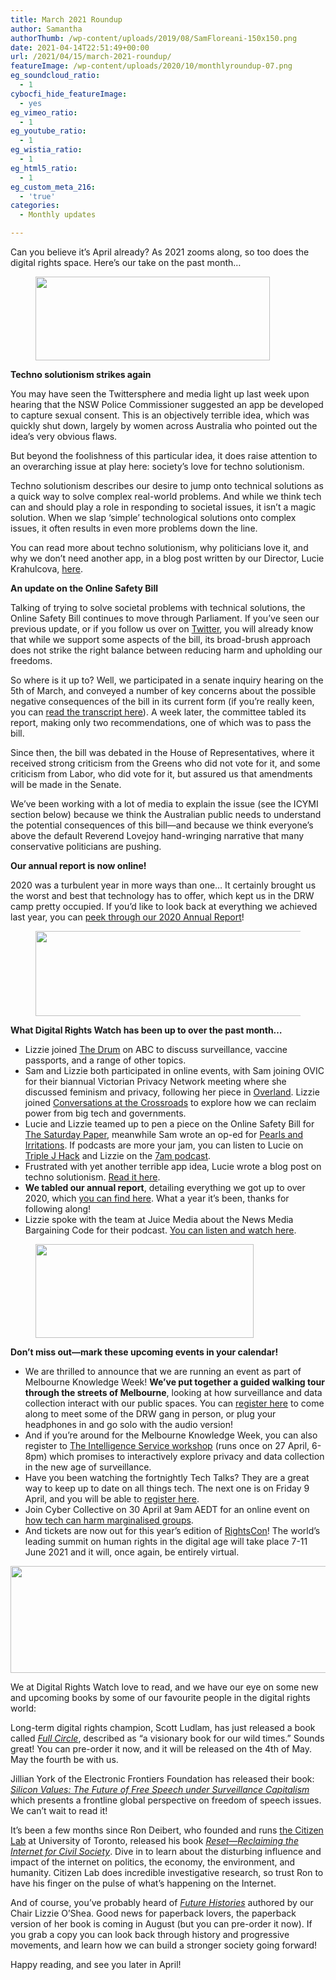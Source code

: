 ```yaml
---
title: March 2021 Roundup
author: Samantha
authorThumb: /wp-content/uploads/2019/08/SamFloreani-150x150.png
date: 2021-04-14T22:51:49+00:00
url: /2021/04/15/march-2021-roundup/
featureImage: /wp-content/uploads/2020/10/monthlyroundup-07.png
eg_soundcloud_ratio:
  - 1
cybocfi_hide_featureImage:
  - yes
eg_vimeo_ratio:
  - 1
eg_youtube_ratio:
  - 1
eg_wistia_ratio:
  - 1
eg_html5_ratio:
  - 1
eg_custom_meta_216:
  - 'true'
categories:
  - Monthly updates

---
```

Can you believe it’s April already? As 2021 zooms along, so too does the digital rights space. Here’s our take on the past month&#8230;

<div class="wp-block-image">
  <figure class="aligncenter size-large is-resized"><img loading="lazy" decoding="async" src="/wp-content/uploads/2020/10/Email_headers_highres-04-1-1024x366.png" alt="" class="wp-image-7494" width="375" height="134" srcset="/wp-content/uploads/2020/10/Email_headers_highres-04-1-1024x366.png 1024w, /wp-content/uploads/2020/10/Email_headers_highres-04-1-300x107.png 300w, /wp-content/uploads/2020/10/Email_headers_highres-04-1-768x275.png 768w, /wp-content/uploads/2020/10/Email_headers_highres-04-1.png 1168w" sizes="(max-width: 375px) 100vw, 375px" /></figure>
</div>

**Techno solutionism strikes again**

You may have seen the Twittersphere and media light up last week upon hearing that the NSW Police Commissioner suggested an app be developed to capture sexual consent. This is an objectively terrible idea, which was quickly shut down, largely by women across Australia who pointed out the idea’s very obvious flaws.

But beyond the foolishness of this particular idea, it does raise attention to an overarching issue at play here: society’s love for techno solutionism.

Techno solutionism describes our desire to jump onto technical solutions as a quick way to solve complex real-world problems. And while we think tech can and should play a role in responding to societal issues, it isn’t a magic solution. When we slap ‘simple’ technological solutions onto complex issues, it often results in even more problems down the line. 

You can read more about techno solutionism, why politicians love it, and why we don’t need another app, in a blog post written by our Director, Lucie Krahulcova, [here][1].

**An update on the Online Safety Bill**

Talking of trying to solve societal problems with technical solutions, the Online Safety Bill continues to move through Parliament. If you’ve seen our previous update, or if you follow us over on [Twitter][2], you will already know that while we support some aspects of the bill, its broad-brush approach does not strike the right balance between reducing harm and upholding our freedoms.

So where is it up to? Well, we participated in a senate inquiry hearing on the 5th of March, and conveyed a number of key concerns about the possible negative consequences of the bill in its current form (if you’re really keen, you can [read the transcript here][3]). A week later, the committee tabled its report, making only two recommendations, one of which was to pass the bill.

Since then, the bill was debated in the House of Representatives, where it received strong criticism from the Greens who did not vote for it, and some criticism from Labor, who did vote for it, but assured us that amendments will be made in the Senate.

We’ve been working with a lot of media to explain the issue (see the ICYMI section below) because we think the Australian public needs to understand the potential consequences of this bill—and because we think everyone’s above the default Reverend Lovejoy hand-wringing narrative that many conservative politicians are pushing.

**Our annual report is now online!**

2020 was a turbulent year in more ways than one&#8230; It certainly brought us the worst and best that technology has to offer, which kept us in the DRW camp pretty occupied. If you’d like to look back at everything we achieved last year, you can [peek through our 2020 Annual Report][4]!

<div class="wp-block-image">
  <figure class="aligncenter size-large is-resized"><img loading="lazy" decoding="async" src="/wp-content/uploads/2020/10/Email_headers_highres-01-1024x310.png" alt="" class="wp-image-7296" width="449" height="136" srcset="/wp-content/uploads/2020/10/Email_headers_highres-01-1024x310.png 1024w, /wp-content/uploads/2020/10/Email_headers_highres-01-300x91.png 300w, /wp-content/uploads/2020/10/Email_headers_highres-01-768x233.png 768w, /wp-content/uploads/2020/10/Email_headers_highres-01.png 1376w" sizes="(max-width: 449px) 100vw, 449px" /></figure>
</div>

**What Digital Rights Watch has been up to over the past month&#8230;**

  * Lizzie joined [The Drum][5] on ABC to discuss surveillance, vaccine passports, and a range of other topics.  
  * Sam and Lizzie both participated in online events, with Sam joining OVIC for their biannual Victorian Privacy Network meeting where she discussed feminism and privacy, following her piece in [Overland][6]. Lizzie joined [Conversations at the Crossroads][7] to explore how we can reclaim power from big tech and governments.
  * Lucie and Lizzie teamed up to pen a piece on the Online Safety Bill for [The Saturday Paper][8], meanwhile Sam wrote an op-ed for [Pearls and Irritations][9]. If podcasts are more your jam, you can listen to Lucie on [Triple J Hack][10] and Lizzie on the [7am podcast][11].  
  * Frustrated with yet another terrible app idea, Lucie wrote a blog post on techno solutionism. [Read it here][12].
  * **We tabled our annual report**, detailing everything we got up to over 2020, which [you can find here][13]. What a year it&#8217;s been, thanks for following along!
  * Lizzie spoke with the team at Juice Media about the News Media Bargaining Code for their podcast. [You can listen and watch here][14].

<div class="wp-block-image">
  <figure class="aligncenter size-large is-resized"><img loading="lazy" decoding="async" src="/wp-content/uploads/2020/09/Email_headers_highres-06-1024x342.png" alt="" class="wp-image-7275" width="349" height="150" /></figure>
</div>

**Don’t miss out—mark these upcoming events in your calendar!**

  * We are thrilled to announce that we are running an event as part of Melbourne Knowledge Week! **We’ve put together a guided walking tour through the streets of Melbourne**, looking at how surveillance and data collection interact with our public spaces. You can [register here][15] to come along to meet some of the DRW gang in person, or plug your headphones in and go solo with the audio version!
  * And if you’re around for the Melbourne Knowledge Week, you can also register to [The Intelligence Service workshop][16] (runs once on 27 April, 6-8pm) which promises to interactively explore privacy and data collection in the new age of surveillance.
  * Have you been watching the fortnightly Tech Talks? They are a great way to keep up to date on all things tech. The next one is on Friday 9 April, and you will be able to [register here][17].
  * Join Cyber Collective on 30 April at 9am AEDT for an online event on [how tech can harm marginalised groups][18].
  * And tickets are now out for this year’s edition of [RightsCon][19]! The world’s leading summit on human rights in the digital age will take place 7-11 June 2021 and it will, once again, be entirely virtual.<figure class="wp-block-image size-large">

<img loading="lazy" decoding="async" width="1024" height="171" src="/wp-content/uploads/2020/09/Email_headers_highres-02-1024x171.png" alt="" class="wp-image-7271" srcset="/wp-content/uploads/2020/09/Email_headers_highres-02-1024x171.png 1024w, /wp-content/uploads/2020/09/Email_headers_highres-02-300x50.png 300w, /wp-content/uploads/2020/09/Email_headers_highres-02-768x128.png 768w, /wp-content/uploads/2020/09/Email_headers_highres-02-1536x256.png 1536w, /wp-content/uploads/2020/09/Email_headers_highres-02-2048x342.png 2048w" sizes="(max-width: 1024px) 100vw, 1024px" /> </figure> 

We at Digital Rights Watch love to read, and we have our eye on some new and upcoming books by some of our favourite people in the digital rights world:

Long-term digital rights champion, Scott Ludlam, has just released a book called [_Full Circle_][20], described as “a visionary book for our wild times.” Sounds great! You can pre-order it now, and it will be released on the 4th of May. May the fourth be with us.

Jillian York of the Electronic Frontiers Foundation has released their book: [_Silicon Values: The Future of Free Speech under Surveillance Capitalism_][21] which presents a frontline global perspective on freedom of speech issues. We can’t wait to read it!

It’s been a few months since Ron Deibert, who founded and runs [the Citizen Lab][22] at University of Toronto, released his book [_Reset_—_Reclaiming the Internet for Civil Society_][23]. Dive in to learn about the disturbing influence and impact of the internet on politics, the economy, the environment, and humanity. Citizen Lab does incredible investigative research, so trust Ron to have his finger on the pulse of what’s happening on the Internet.

  
And of course, you’ve probably heard of [_Future Histories_][24] authored by our Chair Lizzie O’Shea. Good news for paperback lovers, the paperback version of her book is coming in August (but you can pre-order it now). If you grab a copy you can look back through history and progressive movements, and learn how we can build a stronger society going forward!

Happy reading, and see you later in April!

 [1]: https://u1584542.ct.sendgrid.net/ss/c/CMxF4nARlf6wAFa1PSfv0mmZ9RIuK0LyVv5J0Wo3jtKeOmcqC_L1jLYRjAml23jdyeCtGZsX6zqvxsRVMMTLgzNdJn1AsT0ji6Jm6Y6DG-kpWfraEuNh1hRAmY9iZysATm94Az2Jk-wQTMphzESUOeAXFGBgQ2I8WoqcWo3OfHywsYauZRObYbAHKzfYxLCuV6oE2RNAp6ZOEC0nFliEVzTVO1v4RovUw6_PUsDw5uZc4v7EEeeEFirRaI1QN0fE9SeYSeVhqC7N1F994moBWoqCI1bCe3C5G_yb5pDyjPSizRBHmInq42IiRf_wStNjzq0jXkwLRh4XGRNL3oP0-wvy8jP3eipv9yaMVD2f7Cw/3at/Yo2VBgBPTmeltAZj1p0EuQ/h0/0kaSdGCb5CR0MA4gcYaFQ4atVfoEz87wxQ9EU4hcK8c
 [2]: https://u1584542.ct.sendgrid.net/ss/c/dSCQfi9FLISmU3ZE3bfPhlSBN6XYeCKzaLLHWVkJ-A_46oQk_8HR5TWIaTK3vleMLimgwrSmYLL8jf3gg9aXOTrWWqFSVqMZeeMrX0IrX_aKVMagmyaYGdb04_LvWF8CcRg05KIo5dWNLP0dXJdJUEQSiAhvPBOqfaDH6oGW-UwCZL9lrF0MxPOCdQricdfngsXUIcs2pkfVTpOj13d85w-YpvrIXqF5iJvhIVUHdI-xCSkQmgjM8XXS8-nzwFhVqrGNorFxDq-w-xinT1jwE8b6FLdLznicUiXlcdfPwQI/3at/Yo2VBgBPTmeltAZj1p0EuQ/h1/gB0HPgrJL49RU8wP0VGJUw4UbdaUZqinwIjKUl_bKYc
 [3]: https://u1584542.ct.sendgrid.net/ss/c/1XQbiUZqIgkFRQxQopJGKWI2-Adn0jJHKHfA1c9Eihu2GA7jKcEkvYE3rLIElB8aVrvtJvdhzo3ER3bW-NBB-9_lyWnAHlfL3A8yFrOFpAn7LWMrw1qzwwVxqCOEqbvoyy3JtlldN8dTicypHB20yXl9lu_nrsp9hnn-WR-FYWgxDstXM9e5eR6p-tf5Jk54sbPc5LVtADM4b5qJgg1CyQyM8X8dqSZjc7ysYS1nCtMybD-yg1qy-Y6JyEyhgbAEL_ZWBkIsaWBTnOKXovMCxAohttbGyGIp4xhjKONbPqai0kxHA0jL8kVVjzv7Sr4Q8EvC1tgQJLuDvmjtrPkxdy6wEJUyzWj0dB8LzuzLVro/3at/Yo2VBgBPTmeltAZj1p0EuQ/h2/2as0goW7s7R2BE5q0q5Rrcf84YdzRzs_Z_NcSekz2vI
 [4]: https://u1584542.ct.sendgrid.net/ss/c/AmCPGAa5TKCV0Ya3nRaidLj-E38ivNX1IxXECBaIAIBnfl3P693KHmdSgMw1M2G-atIySv9WIr8kn-FtiyTRrvCtwiUH73NZXE7qyElrsAIg5LqgDAbeygypBQiARmh1OPtySw44LcgbarC4w1eEExb4-4RIJjS5vhUN7mDKjlZlNu_3jCmbKzXiaDCjtamD2Iq0QPjgPhoWx_BgfLnoE5ijwK-UCXZv4m6tMUPI6Mxmi8T0HttpqwNFzEW2OFoL1SdLuNxaC37WWhaKyOjC1gqqOBWD9RddiZGAvjnztiIqOjlONUFQftf0XidFcpZ0fa7C4-xphacZYdOSJ1fxNWfLZAbs4zUxDAfnNev8bLE/3at/Yo2VBgBPTmeltAZj1p0EuQ/h3/VBxaR7k2kr7GCiIKAgAt3OaAo0cb5vMuADnRtR86W6E
 [5]: https://u1584542.ct.sendgrid.net/ss/c/atcYNHk4Eh2YdGnwBh-YDGIGJRYXbFhwDBC3dDNR_uq1mvtEFQyeNW3vnrZvaY37AHgGSk-qKOKNNZZKtNEwOcBbat14EvgjwkQXKz9mFqFstprJ9faptTH5hWqLWZDCS3bjpqcj_IsnESEh35WWS_zzXxQFkgYdPg-UEQWZPnsf-VgHdGEhX2aq8J1TK_GEf5jwkKiQ3YR0UIQsMGk1k-ItD8e9nmbC9xkfwLGbLrKWrJ_7FsOMefQGRvrCJ5kKDU7dsHtqLEKaSCDwwPNukcpvcSHQTnih32bJh0jNPBRoRTYVP7TqGurxQtzZUuE-GzDVnGW81jjeW1Dk6S0XCI4FAcQ-jgJUmuFrAh-Akxg/3at/Yo2VBgBPTmeltAZj1p0EuQ/h4/GU3uF_iGibxReHR-yS2pmKXrmWgJuEN4kU6fpIGJmhw
 [6]: https://u1584542.ct.sendgrid.net/ss/c/BqA3LhzOFl92KwaVoz69N0qR3BWkZXYkjMRYGJoSlachYipE7PqTPfOdSg3b1kSSDI8gs9l9LiibEFTNjEbrRMPmodymNSbgjh7hUUJflbfmVz4ocXBR6jTUxt2_sR1yzHfi9cg1A0go3FrU5FgALGXLkIFQ8ZFCiAIA5TmInIbgc4qleXWpx9FtIap_ucYmow0eJsrgAoVQvFU5XxGqI3cQU_jy_0K9ZGxY9pf0d1-JNlqcn6lQEW8QOv5HR1eLZIMNoMEdf1PmRpCxRf5sMl0dg-2WzSBKsl3v4hCwi_XbekSH-Hu93DUM7QiEPWpsUe6iIwdIXSEX_1K8qxXREIjQeOVBc_hcFWDpIjv_Sv0/3at/Yo2VBgBPTmeltAZj1p0EuQ/h5/eAKIUa67jEQae0_CWSP6yI8gBEpwl4BuKAPIu-AtZlY
 [7]: https://u1584542.ct.sendgrid.net/ss/c/Mqag7sW8TIW-nixyBdulQgjUm_5PscMyR9EQ-7hw10-seuvNFuf9rWz7BkjnnHjbxpaulTWyhnJNKsYOrHVunOzdtudliuO5rxlQO4jAAPw4uW-ci7fT0lMsCb-cqOgGKBRuKnq2OOhh3T3mjvgv1XGxFtYkf1tPUWwMJoYfl2smkMWRorSlPHBHNvHwS03st8MkF9ipWCx-KLNRvldBe56aC2c5EqDsXUJxpgd-2dZpT2rQJFb7g29nZbQni3JloO2R75JyB60op3VPbIpTitiL_jiIm78HYvnCddVOJGvUgpgqybXIDqNz69hh5LQK/3at/Yo2VBgBPTmeltAZj1p0EuQ/h6/gyxC24E7DNlhAfACmkcCP3Nin3YqUra7Np33j5tF8w8
 [8]: https://u1584542.ct.sendgrid.net/ss/c/atcYNHk4Eh2YdGnwBh-YDBF5ArGB1LleEFdVHUJPr352estmmsiePkKyK1WgyfjZMtk05qeWq4hCnTOL9BD0MQp7dHmbw6YqFq8ISUxVZRWDJuLXLfYMMpfEryTzweb9hDAsbI9eBS_g7bKqK3XfwCVnAnmQ20GLAdwPRKier0L83uNImpsUrzkN73U2Y17ylhOo7yY0GEfdgbOd7mFgQHhpzcI_KGl138KRPrfEhs2WkjL3TQyXiHsTSv6fjrYTWjfK8k94cAnk2KuaVuWqNEAOoaIbFnMlka-mD2uZE3A1Cl1bEVuhr_9FhHPnJkBRbKy-q2cxZgRlVjwvi_vrC2q-bY7PEaiw6O3766HZ5URIb_oV5k_wGn_jZ73yve3NgSd04MQmsPOBMggaraUAcRqSQx0witVxVeAToaY9bPI/3at/Yo2VBgBPTmeltAZj1p0EuQ/h7/1AzF2ulcfxp_gtOs9UN8uLN0CgEkQPTiT1VNUwkKd1I
 [9]: https://u1584542.ct.sendgrid.net/ss/c/KTqGVTU95m3XYkCVwdzD9dgQnjriGivCzbvJ9AL9jYTn7huY7giHEWUbTd41CosnaezrdgjK73JFqmHYBk3833Jej_be2FnQtuVVf9rq4cvTYd8BAMrfbMFAsxysWZ_1YmPji01tCBMJaLNKYrrrIYYvuP0_EAJrrjhj8eTFfjzgw0VVkGz_MYhPMk3-u9wFU4ZRmet3i-4fP3z-esFAlpU07AlxoJ8FzH9SlaMfV43ZcELk271gxEFEXiYMxDqx7yhVIk5wM80U_kVXUAKiMENS0RjrI2hNv-nzeSAZrs6HZR9j8U1QVWlKUUc6ESver7c4N0g3GD2Xw_zhL0zZPhtwVO08p_7EWqhiOYRZ8tdfXpjkK4Iq9mXL_ZRuu1U6/3at/Yo2VBgBPTmeltAZj1p0EuQ/h8/LuFaA-PV8moNblRGHcLw5zQVSaRxngtp-cCuTVhkIJA
 [10]: https://u1584542.ct.sendgrid.net/ss/c/atcYNHk4Eh2YdGnwBh-YDMuin2L9HjnFmdZnIG_LH-2igPtH1S3sDGGtIukoblkzoxUac2unta-ynJ38_NUK3MtZ-CRt30lD4Z2k6Skmz0DIwAMwv34NhoMscS1jQ5VlGNgzo2dvx6eJ6KPuAnpcwHMPkS9vJ6vz2WhdCF1XAKJOaspwb4tmEk3HQTVoCwTzcOZ7XEHpDn3bocLCXaVRM0tkigflm07UkwgEc6k1mbZSBdoqccl8cc6TQd4rz2j8SMPqfXEtiUHgOxBqlpaGXUm5tGv9V51_hpWazop4nql8Xh43Rq_dcKc3rFbgo7oA8KOKeQtwNoNcKZLoWXt11WO3OF8U1uzsLqCgpeF07jQ/3at/Yo2VBgBPTmeltAZj1p0EuQ/h9/WfGyvCUyYt8eZxjxvQ9a2AhOiyvJxiRyHYT5ihTVkUw
 [11]: https://u1584542.ct.sendgrid.net/ss/c/8HToISgnFTOc8o1RQ8FP1-Q4EemwaauzfRPiOyO_nIq9La-o_JXIWkoENlZBqShV5iyhhrLtJuClx7N4thVX5PTqeWP9m2d4BgmHkkIkgw_HAlosQzYwbH2J2yEhAorFy6ZJ5c4NAExXKW9a7wQbpsjx4VLxvcQR3SwrJW63LcaV7VYInn6TwQA5Gq_41yx_g-P0Mp9oCuLp2_1bDI7NZTLmKMM_XZv3C0RuqLinYfsyVxUzHFZgJap5hamtZWZHpLrPLb9Q8aKVN6dqV17Wqswl91GrTUJQ4xyh2Sb6mkBpuSYpweXXR4iC7BzTtEj806CY5PHv4UDYfjhVyrk0XGIGadQWvn3pGDxgIHTKCOReBdmb_uqi4WsvSY7G-HjB/3at/Yo2VBgBPTmeltAZj1p0EuQ/h10/Ov6bklDvKR6RptGiMcvBN9lGxyyJnUPdDcNd8wvrHk4
 [12]: https://u1584542.ct.sendgrid.net/ss/c/CMxF4nARlf6wAFa1PSfv0mmZ9RIuK0LyVv5J0Wo3jtKeOmcqC_L1jLYRjAml23jdyeCtGZsX6zqvxsRVMMTLgzNdJn1AsT0ji6Jm6Y6DG-mhZoX3AzKnMoggp0gh0jBENvNPTSyJAHCAW-jtOaNYLx5LjNlxue4IiM_dx8VDptwRlZ_iE96lYnQ8UtgbJgI3bPpDSoHDnha5ESVzAktvcHD58h0Hzo9xCm_WsGNOznOtL-eNlQiisZN-NpEJRZQVk1edDnCbgYRoJwdvwgJT06qAf3pXrLHqI3Op9T9Gj_UsNoKFAEm1XhwOihX3WnPBI-4Jyvh0PvndrEUM1xrRcd5qI0EgWiAnLRQ1AH8pDWM/3at/Yo2VBgBPTmeltAZj1p0EuQ/h11/pgxxYXDT_cja33pEAd0V5Js2ORkxM9KdqlLiIfKZ65U
 [13]: https://u1584542.ct.sendgrid.net/ss/c/CMxF4nARlf6wAFa1PSfv0mmZ9RIuK0LyVv5J0Wo3jtIS12vsAfWzi3vjJ8FNsfEJaw_zluqCnrILtcZACFhVa9fcUdgIwN5iMpJxZ64E6gJSBFZa61zO5maFsk3-yBPA1iYkxJwKUVpiQFGFHFdcHVUgStdqyD-3P7VL7a8JmANJ5Xk4qlx1qZQkmJbM7TXO64IMUyzHUItQrXJEuUBoszsVXjU_WvstCKlqCB8YkYqwbTeKBGe4a4H9z3bW6D65ScQ-jhgdN5Z6KRkcu8DLumSt2vJKdsmLOnRiV8mWBrlcSTHY4RhIzwoDJ9OuQ-1ueDxfCv3UChsRjcRvn9qce0TgCMy2kQacHmveYbimLJA/3at/Yo2VBgBPTmeltAZj1p0EuQ/h12/Nw82WjLqAclTj8zGnmdY6dJUTSkH2bFqgC2sxGrrGoI
 [14]: https://u1584542.ct.sendgrid.net/ss/c/atcYNHk4Eh2YdGnwBh-YDOJPR4Z5lDybbWIPhQSOR8Gx36ya4bYc2XGeA_Qgs7p6VvAHuWmGCYH4St1T58dvYI6JxpioGTsOVXSpTEL4pN9i-f62WoMEVEY51QBNbbDbNrlu1q9uBRhTPQqDVxX3h5ESkXx-H2dIEkr-coBiad2xFSU3W6JC76mapAUc-1GO8FAuqhc1MKCgLXuWeEUsyqde2fgK8RplVHz3Um9_IiWJHPr4Pdwa2vOvq8yC_1f5qRU1HCGeRVmjfDSrnmvN644y8-0c9rAFsyq2Q7HLFtqlXzLNiNTqsgjTyiL5vNObTD3QFVKEIcm9HCqh4DPxvNmZzBG_m6A-jMAA4exHMfE_jXg-DNnUs2SXr7Tlsivk/3at/Yo2VBgBPTmeltAZj1p0EuQ/h13/cNyH22W5hKFpRTcSLTTx4pjuyBthNtfq75pdZ0f9x0k
 [15]: https://u1584542.ct.sendgrid.net/ss/c/tTBUZwcBH_2q13Ow12s-ja-w0n3-8VTO6ITEpXxX2M6a2CuM1jEd2kaitJMJKyAu3O4bp7u7gGkM0qQ79s8yKizE29kkUJc2M8UvA0obtL6zHmpaFWdGGwvYTYRy0r5WeJJ8Q2m-lUkDYHXQCpvJXOo_0T899HT3BbRO6jjTSdlX5M6SrzSKNlmOnok9SpIk8HJX2UKwhDYPofkQBIoht5JQNNmmOSBys7b23Xyi6OQ6PONdeAsK362MCauSfp2VWROIL3w18r7oG690rQJ5jOWClBj_0Tok6PmwwVaMSxfJxfUBeBHuvlOjsaQQ_SPnX2JXuDQJzFNx7pdUxDGxKA/3at/Yo2VBgBPTmeltAZj1p0EuQ/h14/IaN4aYoSZOKMg9Zu9mT_JbrGMG-CFWnKMWgIIizMF5Q
 [16]: https://u1584542.ct.sendgrid.net/ss/c/tTBUZwcBH_2q13Ow12s-ja-w0n3-8VTO6ITEpXxX2M7UCS7NipxmwSH4vhM9lNAQQIm1HIPg_Uzf3xb_MXv3DBh_2qiIeWcaDTZRxhDTFOH_T-friVf6RaD-kVXo0XNO3qUiJdjW2bA3fAn-Z0FGw4TZBrO01UJ_o3a7ByGosbpHZxVe3kzeTxgRjFsec-X0JUNjI1Xt8-yHAYem6E6DV-Y7otLYc6PpGqpkgAgiqdiG8TRB-IjOMgR_Vm1B0ecsOBLQFRiyamyXuNQ-hcdzyBTkoqhMFzZl99b9KASr_FEaUkWSfSPcnXN9oFHNKGvWq27pWiW9GX4Kl-fMxK6OjGw8cTtJMCUoONs52LjKNN0/3at/Yo2VBgBPTmeltAZj1p0EuQ/h15/mZ5NvwTs6wvHN2yb_ynDM6xKjH-G5O5cGKUJ3QlKhKc
 [17]: https://u1584542.ct.sendgrid.net/ss/c/P8Elou2Rvc0qoMPEUZrMXQOdkwYPfWp1lSbdBGL8OQkZBIAwRpAMXO0VP8S7qG9ng-TsyiiweV1ZdBKnpIJ3u3gBg3xgVjwucAdhT5nMUo85tVeN6kdtEkb1jlwTA-plTecjugVSXngs_QU59Bku7N5r4bWwOgq7X65YClbPTDb1mCL9dXI-5-wxzxFR_xwwdTK2MkDiFv1Eou0SioPi1dCANeyGlgOMo5ivHqXUCqJG-0RxNoRie7di-ViETkHOJsEwEYk9ZltInvv9Pw8K2R33uUM20fbNakZopC0MTV_gLY9n9J5PKBeh79vP-gMDxXomJo7m1HredEiEgP8I2Q/3at/Yo2VBgBPTmeltAZj1p0EuQ/h16/ms-Rp_ZJ5OvPZ3rFwLK7ldLYQlyzDc5b3zXAg2ogawo
 [18]: https://u1584542.ct.sendgrid.net/ss/c/atcYNHk4Eh2YdGnwBh-YDFUMrsAHGKPNQSwNFtgiwh_HmNSqYLkV3EIMPfyEXfrL8bSW3OaOyviXuheFFSN8la3w8sLtyn0LTcnelgGHsdatYLWIr1MYN3zwU6ZHYOl_Ppcibe4adDEyDU9Ooi-Fb75s6SSE5IqSUV5iYyDm5Q38vtT59-SDtTfILkp3Zg7l_Jk6WhcuYFvZJK-bOB2aaKAMV8BLzUYgcIqD05KgSBRxdpcQW99rpTU0tYLytBHHPgt3xcH8qtt8ZLtc9RDYyMSzYy9MlCG53b-FSKwxxo78YiJJL6kPtx1MOEs2P7qjalf1Pi-6_1qymcGQ9T6H3UelCZL3QSF8n8CpAN-0ABk/3at/Yo2VBgBPTmeltAZj1p0EuQ/h17/afeYjwjrI9akxt8HBfwNTmQ49OlJMQDujATA0IOZLJ4
 [19]: https://u1584542.ct.sendgrid.net/ss/c/atcYNHk4Eh2YdGnwBh-YDPgdQRSupzitvY9iD4qNsMJ1dBQjuydgoXR_Iy84E1jbrCHiqdRFpQkVVBxOaZObud_UUXkUWNC_rQoId7OyosfgK35tM14MQbpMUE8MAAwSU2gY0FSElovzl2qhCIjKurmElXLiF6V6nIVILM9xypRu15FehRz4MJ-cG4z7cxRHwWgq-yq9Z8dL7KxKwbXn9uAM0M1TYoIfLe84b2OOZEtWtVI5hl4XWI6JxeaLXgyQrhdFVR7-frq1RtbpAD1U-HTgHz41PGzfG-3cyDlijzsV_4nvz74eVpXe-yxHYy3H/3at/Yo2VBgBPTmeltAZj1p0EuQ/h18/-m8mSkGXXKF_D0_EfWbTzwoHP7ZaPBEFKngsZU7tmJg
 [20]: https://u1584542.ct.sendgrid.net/ss/c/atcYNHk4Eh2YdGnwBh-YDIYOrLLfabDewWf3i08c7i4NhinriggE64MJO7NTN4X3ps581mrZJi0eYPpgeMEfFHSS-n8mlzaN1CCSk72GarHxDGD59R_29frP7XFvXA4frZdMWSO1gKKSyFN_-K13Uy5GQiYXVO4VKCaDe0-F1XygUSrwOET4WaJ8bKpk63vIC5C789uoTkfPaad6DdkVFXSAVbwJX9FJbPrRT393rqbTeHdejPjgtpNffuMbydWSms4u82Sy_XMdcV0K0ARPPxCRtci63VZCAthbfUZ5V0Ms9i0wU6MpEE0GkrQj4vTVWwu5pdg8NiCUiXS4OvetEQ/3at/Yo2VBgBPTmeltAZj1p0EuQ/h19/cJfVlkYFGAZfA0Jn3arD_e1pS0_Ilr6OzUFYjs4vhsw
 [21]: https://u1584542.ct.sendgrid.net/ss/c/KTqGVTU95m3XYkCVwdzD9Tl_hT49uGffEaPrVtJfX3M7UqqjuYMGQ-Dzlu3eX3uhCs92HOUCylM5HGuMZB-0avhKg8CLnysYpIcQfuwspzotaWK_5lbPqhll6ezGSay7qexcJH6GaMcdBL8rf6iAu_eiY6pZUYglBRra8qZOjrQYSOVR7zKvrym-OmuZ6esQxIPjgZJ2GbdF21h4tCnlUZQ4AvIC3IvLmLyqfHHuQCBcmit-rl704syYOP5DAwNULZkqwuChfwc7azLIVWiKGik5nbp1iAkSz8uQ9slK4rU/3at/Yo2VBgBPTmeltAZj1p0EuQ/h20/RNl9jQkf31t1Y5okLkQkBhGg8rNQ_r5KpdQN8FHwIUg
 [22]: https://u1584542.ct.sendgrid.net/ss/c/Mqag7sW8TIW-nixyBdulQhJ8Yij31RfaAEJOYbURoP67G2WZ-azXX8_Fpj6A14FYG4GJGCGbtNcpPkiG999xli9Kkg7c7P-TzBT6v_aOikVM1iynMcWxveSsGwN-22FlsA26Fqf3_l8coIAH5wOzOk__R64v_3ksC1Q40BwKfJ6ZUDh1AQYinFQSLs_xd7aJKyP6iRKJEAgPVSRr-syyq80AP0PGs_YQASmeaumhy_wxlS__uneIgnoUuW-jK-RnFia_lGmhYx9fjAk8p-lk2xaOJYq5WlbMyD5yUjQ8-Sc/3at/Yo2VBgBPTmeltAZj1p0EuQ/h21/-_gNUIs12tkNrn80nbnmypUKbqxTGPbJu_HX9a603v4
 [23]: https://u1584542.ct.sendgrid.net/ss/c/mw31GZsW-tYdpIw-ePlYv3Dk8R-J9MH9CjaIwFKmbthWxAwwNsNIFyHFZAxV2iAuz4nS4-RIMTKVwSqwzNRcGDm2lSRr9_liigQUttHjHX3jtI7J2VY8FvVMMZqXpov75CttIqLw0XnRrtDuA9HKd84tpDS-K_qjaMdOVB0qqov1vRNMig-9X8E2zovZlZDbQYwd0lAqMN80PGs-x3P4hDec5u1B7G-d3ST50-YVbzU7oXpO88yVMUa5iwKMrG4BLRQNUwjVJqiE1YsEgK0_jobmwhwVUGO1xFhgPwGrvH0X7R-DzCV8xGNRmVYiJWYy/3at/Yo2VBgBPTmeltAZj1p0EuQ/h22/qwEnjDzvVjugcE9smBIUva5DiaHJ74mfVWSmap9W97U
 [24]: https://u1584542.ct.sendgrid.net/ss/c/atcYNHk4Eh2YdGnwBh-YDC60H-Mii0G5GCugAvmE8iTcdfcndOeHh9rXRLUaYo3d3j4f-zQVAPoHrjUz9icufiONqex0AUsxsaZFdJW3R3wJGY98kCClR-O6SWMQh0AybpSK_t7f2He6BFbccOr0YC2p0mSoQLbBGxSoXsCbdL4QksB4t1oxYK_ooyDBgCeOC5exYjLlATnWf0gLuqKO6IDiFZ5QR0M_DFHtnnaAV1iVi1pkTa04ENF7HYMz4t1XOvktfmHKu2ITpNyF2BIAGHjCY574hLsDl0TwGz5G1NuFGZ9kQBB5xz8Mx15PQ84aXTpjlaUmLc6lPK4dA7JgVQ/3at/Yo2VBgBPTmeltAZj1p0EuQ/h23/xO1od1MMqy_l40ms7aiT9cBOOBgpIHr3VXTr-DGFWiM